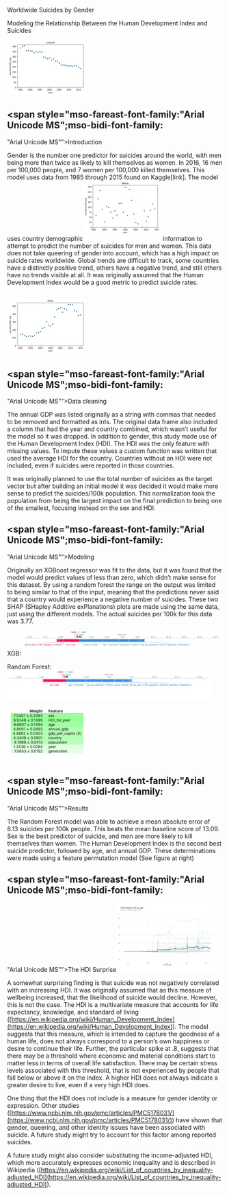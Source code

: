 <div class="WordSection1">

Worldwide Suicides by Gender

Modeling the Relationship Between the Human Development Index and Suicides

![](SuicidesByGender.fld/image002.jpg)

## <span style="mso-fareast-font-family:&quot;Arial Unicode MS&quot;;mso-bidi-font-family:
&quot;Arial Unicode MS&quot;">Introduction</span>

<span style="font-size:15.0pt"></span>

Gender is the number one predictor for suicides around the world, with men being more than twice as likely to kill themselves as women. In 2016, 16 men per 100,000 people, and 7 women per 100,000 killed themselves. This model uses data from 1985 through 2015 found on Kaggle[link]. The model uses country demographic![](SuicidesByGender.fld/image004.jpg) information to attempt to predict the number of suicides for men and women. This data does not take queering of gender into account, which has a high impact on suicide rates worldwide. Global trends are difficult to track, some countries have a distinctly positive trend, others have a negative trend, and still others have no trends visible at all. It was originally assumed that the Human Development Index would be a good metric to predict suicide rates.<span style="color:#004D80"></span>

## ![](SuicidesByGender.fld/image006.jpg)

## <span style="mso-fareast-font-family:&quot;Arial Unicode MS&quot;;mso-bidi-font-family:
&quot;Arial Unicode MS&quot;">Data cleaning</span>

<span style="font-size:15.0pt"></span>

The annual GDP was listed originally as a string with commas that needed to be removed and formatted as <span class="SpellE">ints</span>. The original data frame also included a column that had the year and country combined, which wasn’t useful for the <span class="GramE">model</span> so it was dropped. In addition to gender, this study made use of the Human Development Index (HDI). The HDI was the only feature with missing values. To impute these values a custom function was written that used the average HDI for the country. Countries without an HDI were not included, even if suicides were reported in those countries.

It was originally planned to use the total number of suicides as the target vector but after building an initial model it was decided it would make more sense to predict the suicides/100k population. This normalization took the population from being the largest impact on the final prediction to being one of the smallest, focusing instead on the sex and HDI.

## <span style="mso-fareast-font-family:&quot;Arial Unicode MS&quot;;mso-bidi-font-family:
&quot;Arial Unicode MS&quot;">Modeling</span>

<span style="font-size:15.0pt"></span>

Originally an <span class="SpellE">XGBoost</span> regressor was fit to the data, but it was found that the model would predict values of less than zero, which didn’t make sense for this dataset. By using a random <span class="GramE">forest</span> the range on the output was limited to being similar to that of the input, meaning that the predictions never said that a country would experience a negative number of suicides. These two SHAP (<span class="SpellE">SHapley</span> Additive <span class="SpellE">exPlanations</span>) plots are made using the same data, just using the different models. The actual suicides per 100k for this data was 3.77.

XGB:![](SuicidesByGender.fld/image008.jpg)

Random Forest:![](SuicidesByGender.fld/image010.jpg)

![](SuicidesByGender.fld/image012.jpg)

## <span style="mso-fareast-font-family:&quot;Arial Unicode MS&quot;;mso-bidi-font-family:
&quot;Arial Unicode MS&quot;">Results</span>

<span style="font-size:16.0pt"></span>

The Random Forest model was able to achieve a mean absolute error of 8.13 suicides per 100k people. This beats the mean baseline score of 13.09\. Sex is the best predictor of suicide, and men are more likely to kill themselves than women. The Human Development Index is the <span class="GramE">second best</span> suicide predictor, followed by age, and annual GDP. These determinations were made using a feature permutation model (See figure at right)

## <span style="mso-fareast-font-family:&quot;Arial Unicode MS&quot;;mso-bidi-font-family:
&quot;Arial Unicode MS&quot;">The HDI Surprise</span>![](SuicidesByGender.fld/image014.jpg)

A somewhat surprising finding is that suicide was not negatively correlated with an increasing HDI. It was originally assumed that as this measure of wellbeing increased, that the likelihood of suicide would decline. However, this is not the case. The HDI is a multivariate measure that accounts for life expectancy, knowledge, and standard of living (<span class="Hyperlink0">[https://en.wikipedia.org/wiki/Human_Development_Index](https://en.wikipedia.org/wiki/Human_Development_Index)</span>). The model suggests that this measure, which is intended to capture the goodness of a human life, does not always correspond to a person’s own happiness or desire to continue their life. Further, the particular spike at .8, suggests that there may be a threshold where economic and material conditions start to matter less in terms of <span class="GramE">overall<span style="mso-spacerun:yes"></span> life</span> satisfaction. There may be certain stress levels associated with this threshold, that is not experienced by people that fall below or above it on the index. A higher HDI does not always indicate a greater desire to live, even if a very high HDI does.

One thing that the HDI does not include is a measure for gender identity or expression. Other studies (<span class="Hyperlink0">[https://www.ncbi.nlm.nih.gov/pmc/articles/PMC5178031/](https://www.ncbi.nlm.nih.gov/pmc/articles/PMC5178031/)</span>) have shown that gender, queering, and other identity issues have been associated with suicide. A future study might try to account for this factor among reported suicides.

A future study might also consider substituting the income-adjusted HDI, which more accurately expresses economic inequality and is described in Wikipedia (<span class="Hyperlink0">[https://en.wikipedia.org/wiki/List_of_countries_by_inequality-adjusted_HDI](https://en.wikipedia.org/wiki/List_of_countries_by_inequality-adjusted_HDI)</span>).

</div>
